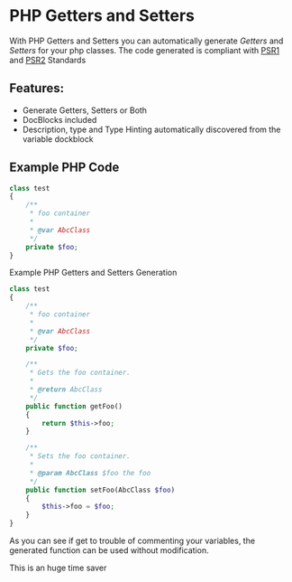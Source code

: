 PHP Getters and Setters
=======================

With PHP Getters and Setters you can automatically generate _Getters_ and _Setters_ for your php classes.
The code generated is compliant with [PSR1][1] and [PSR2][2] Standards



Features:
---------

* Generate Getters, Setters or Both
* DocBlocks included
* Description, type and Type Hinting automatically discovered from the variable dockblock


Example PHP Code
----------------

```php
class test
{
    /**
     * foo container
     *
     * @var AbcClass
     */
    private $foo;
}
```

Example PHP Getters and Setters Generation

```php
class test
{
    /**
     * foo container
     *
     * @var AbcClass
     */
    private $foo;

    /**
     * Gets the foo container.
     *
     * @return AbcClass
     */
    public function getFoo()
    {
        return $this->foo;
    }

    /**
     * Sets the foo container.
     *
     * @param AbcClass $foo the foo
     */
    public function setFoo(AbcClass $foo)
    {
        $this->foo = $foo;
    }
}
```

As you can see if get to trouble of commenting your variables, the generated function can be used without modification.

This is an huge time saver

[1]: https://github.com/php-fig/fig-standards/blob/master/accepted/PSR-1-basic-coding-standard.md
[2]: https://github.com/php-fig/fig-standards/blob/master/accepted/PSR-2-coding-style-guide.md
